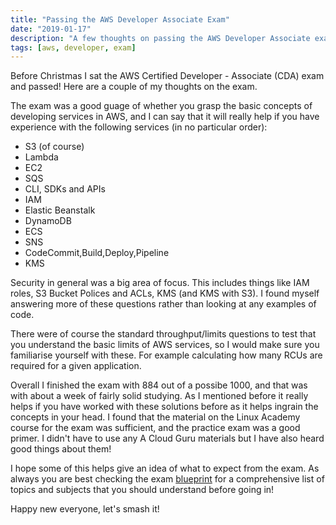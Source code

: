 ```yaml
---
title: "Passing the AWS Developer Associate Exam"
date: "2019-01-17"
description: "A few thoughts on passing the AWS Developer Associate exam"
tags: [aws, developer, exam]
---
```


Before Christmas I sat the AWS Certified Developer - Associate (CDA) exam and passed! Here are a couple of my thoughts on the exam.

The exam was a good guage of whether you grasp the basic concepts of developing services in AWS, and I can say that it will really help if you have experience with the following services (in no particular order):

- S3 (of course)
- Lambda
- EC2
- SQS
- CLI, SDKs and APIs
- IAM
- Elastic Beanstalk
- DynamoDB
- ECS
- SNS
- CodeCommit,Build,Deploy,Pipeline
- KMS

Security in general was a big area of focus. This includes things like IAM roles, S3 Bucket Polices and ACLs, KMS (and KMS with S3). I found myself answering more of these questions rather than looking at any examples of code.

There were of course the standard throughput/limits questions to test that you understand the basic limits of AWS services, so I would make sure you familiarise yourself with these. For example calculating how many RCUs are required for a given application.

Overall I finished the exam with 884 out of a possibe 1000, and that was with about a week of fairly solid studying. As I mentioned before it really helps if you have worked with these solutions before as it helps ingrain the concepts in your head. I found that the material on the Linux Academy course for the exam was sufficient, and the practice exam was a good primer. I didn't have to use any A Cloud Guru materials but I have also heard good things about them!

I hope some of this helps give an idea of what to expect from the exam. As always you are best checking the exam [blueprint](https://aws.amazon.com/certification/certified-developer-associate/) for a comprehensive list of topics and subjects that you should understand before going in!

Happy new everyone, let's smash it!
